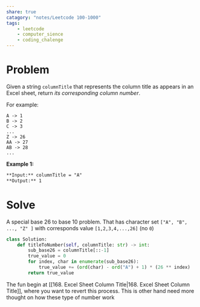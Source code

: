 ```yaml
---
share: true
catagory: "notes/Leetcode 100-1000"
tags:
    - leetcode
    - computer_sience
    - coding_chalenge
---
```


# Problem

Given a string `columnTitle` that represents the column title as appears in an Excel sheet, return _its corresponding column number_.

For example:
```
A -> 1
B -> 2
C -> 3
...
Z -> 26
AA -> 27
AB -> 28 
...
```
**Example 1:**
```markdown
**Input:** columnTitle = "A"
**Output:** 1
```

# Solve

A special base 26 to base 10 problem. That has character set `["A", "B", ..., "Z" ]` with corresponds value `[1,2,3,4,...,26]`  (no `0`)

```python
class Solution:
    def titleToNumber(self, columnTitle: str) -> int:
        sub_base26 = columnTitle[::-1]
        true_value = 0
        for index, char in enumerate(sub_base26):
            true_value += (ord(char) - ord("A") + 1) * (26 ** index)
        return true_value
```

The fun begin at [[168. Excel Sheet Column Title|168. Excel Sheet Column Title]], where you want to revert this process. This is other hand need more thought on how these type of number work
